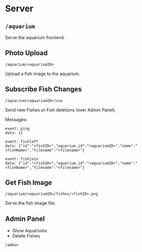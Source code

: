 # Server

## `/aquarium`

Serve the aquarium frontend.

## Photo Upload

`/aquarium/<aquariumID>`

Upload a fish image to the aquarium.

## Subscribe Fish Changes

`/aquarium/<aquariumID>/sse`

Send new Fishes or Fish deletions (over Admin Panel).

Messages:

```
event: ping
data: {}

event: fishleft
data: {"id":"<fishID>","aquarium_id":"<aquariumID>","name":"<fishName>","filename":"<filename>"}

event: fishjoin
data: {"id":"<fishID>","aquarium_id":"<aquariumID>","name":"<fishName>","filename":"<filename>"}
```

## Get Fish Image

`/aquarium/<aquariumID>/fishes/<fishID>.png`

Serve the fish image file.

## Admin Panel

- Show Aquariums
- Delete Fishes

`/admin`

